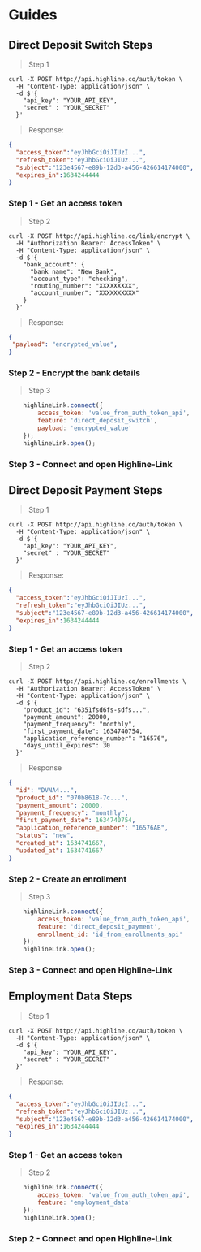 # Guides

## Direct Deposit Switch Steps

> Step 1

```shell
curl -X POST http://api.highline.co/auth/token \
  -H "Content-Type: application/json" \
  -d $'{
    "api_key": "YOUR_API_KEY",
    "secret" : "YOUR_SECRET"
  }'
```

> Response:

```json
{
  "access_token":"eyJhbGciOiJIUzI...",
  "refresh_token":"eyJhbGciOiJIUz...",
  "subject":"123e4567-e89b-12d3-a456-426614174000",
  "expires_in":1634244444
}
```

### Step 1 - Get an access token


> Step 2

```shell
curl -X POST http://api.highline.co/link/encrypt \
  -H "Authorization Bearer: AccessToken" \
  -H "Content-Type: application/json" \
  -d $'{
    "bank_account": {
      "bank_name": "New Bank",
      "account_type": "checking",
      "routing_number": "XXXXXXXXX",
      "account_number": "XXXXXXXXXX"
    }
  }'
```

> Response:

```json
{
 "payload": "encrypted_value",
}
```

### Step 2 - Encrypt the bank details


> Step 3

```javascript
    highlineLink.connect({
        access_token: 'value_from_auth_token_api',
        feature: 'direct_deposit_switch',
        payload: 'encrypted_value'
    });
    highlineLink.open();
```

### Step 3 - Connect and open Highline-Link

## Direct Deposit Payment Steps

> Step 1

```shell
curl -X POST http://api.highline.co/auth/token \
  -H "Content-Type: application/json" \
  -d $'{
    "api_key": "YOUR_API_KEY",
    "secret" : "YOUR_SECRET"
  }'
```

> Response:

```json
{
  "access_token":"eyJhbGciOiJIUzI...",
  "refresh_token":"eyJhbGciOiJIUz...",
  "subject":"123e4567-e89b-12d3-a456-426614174000",
  "expires_in":1634244444
}
```

### Step 1 - Get an access token


> Step 2

```shell
curl -X POST http://api.highline.co/enrollments \
  -H "Authorization Bearer: AccessToken" \
  -H "Content-Type: application/json" \
  -d $'{
    "product_id": "6351fsd6fs-sdfs...",
    "payment_amount": 20000,
    "payment_frequency": "monthly",
    "first_payment_date": 1634740754,
    "application_reference_number": "16576",
    "days_until_expires": 30
  }'
```

> Response

```json
{
  "id": "DVNA4...",
  "product_id": "070b8618-7c...",
  "payment_amount": 20000,
  "payment_frequency": "monthly",
  "first_payment_date": 1634740754,
  "application_reference_number": "16576AB",
  "status": "new",
  "created_at": 1634741667,
  "updated_at": 1634741667
}
```

### Step 2 - Create an enrollment


> Step 3

```javascript
    highlineLink.connect({
        access_token: 'value_from_auth_token_api',
        feature: 'direct_deposit_payment',
        enrollment_id: 'id_from_enrollments_api'
    });
    highlineLink.open();
```

### Step 3 - Connect and open Highline-Link

## Employment Data Steps

> Step 1

```shell
curl -X POST http://api.highline.co/auth/token \
  -H "Content-Type: application/json" \
  -d $'{
    "api_key": "YOUR_API_KEY",
    "secret" : "YOUR_SECRET"
  }'
```

> Response:

```json
{
  "access_token":"eyJhbGciOiJIUzI...",
  "refresh_token":"eyJhbGciOiJIUz...",
  "subject":"123e4567-e89b-12d3-a456-426614174000",
  "expires_in":1634244444
}
```

### Step 1 - Get an access token


> Step 2

```javascript
    highlineLink.connect({
        access_token: 'value_from_auth_token_api',
        feature: 'employment_data'
    });
    highlineLink.open();
```

### Step 2 - Connect and open Highline-Link
